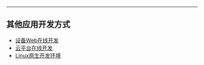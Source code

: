 ---

## 其他应用开发方式

* [设备Web在线开发](embedded_web.md)
* [云平台在线开发](cloud_editor.md)
* [Linux原生开发环境](linux.md)